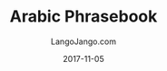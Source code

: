 ---
setID: 2
path: /product/arabic-phrasebook-and-dictionary
date: 2017-11-05
language: Arabic
title: Arabic Phrasebook
productImage: 'langojango-arabic-language-phrasebook.png'
bookCoverImage: 'illustration2.png'
altText: 'arabic-language-phrasebook'
description: [
  {
    text: "The Arabic phrasebook and dictionary by Langojango provides 3,000 Arabic words and phrases at your fingertips. Learn (or look up) all of the essential Arabic words and phrases you need as a tourist, business traveler, or student. Quickly find the words you need to get around, express your opinions, and communicate efffectively in Arabic."
  },
  {
    text: "Listen to audio recordings of every single word and phrase everwhere you have internet access. No need to download a special application. Simply connect with JangoBot, the Langojango chatbot, over the messaging app you already use (like Facebook Messenger, WhatsApp, Telegram, and more)"
  },
  {
    text: "Simply ask JangoBot, by text or voice, to pull up the phrase you want to hear. Within a few seconds, you'll be messaged back with a recording of a native Arabic speaker repeating the word or phrase 3 times. You can replay the recording as many times as you need. By reading and listening and speaking, you'll retain more of what you learn and become a more confident Arabic speaker quickly. "
  },
  {
    text: "JangoBot's 3,000 word two-way dictionary skill is free to use with your purchase of a book or ebook and doesn't require an ongoing subscription."
  }
]  

# SEO
seoTitle: 'Arabic Phrasebook and Dictionary - Langojango'
seoDescription: 'The Arabic phrasebook and dictionary by Langojango provides 3,000 Arabic words and phrases at your fingertips. Learn all of the essential Arabic vocabulary you need as a tourist, business traveler, or student - and hear every word pronounced online by native Arabic speakers.'
canonical: 'https://www.langojango.com/product/arabic-phrasebook-and-dictionary'
ogUrl: 'https://www.langojango.com/product/arabic-phrasebook-and-dictionary'
ogTitle: 'Arabic Phrasebook and Dictionary - Langojango'
ogDescription: 'The Arabic phrasebook and dictionary by Langojango provides 3,000 Arabic words and phrases at your fingertips. Learn all of the essential Arabic vocabulary you need as a tourist, business traveler, or student - and hear every word pronounced online by native Arabic speakers.'
ogImageUrl: 'langojango-arabic-language-phrasebook.png'
ogImageWidth: '1205'
ogImageHeight: '1797'
ogImageAlt: 'Arabic Phrasebook and Dictionary'
siteName: 'LangoJango.com'
twitterHandle: '@langojango'
twitterSite: '@langojango'
twitterCardType: 'summary_large_image'

availability: Coming Soon
ISBN13: 0000000000000
ISBN10: 0000000000
author: LangoJango.com
pageCount: 500
dimensions: 4 x 6 (152mm x 102mm)
---